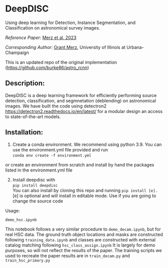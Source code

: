 # DeepDISC
Using deep learning for Detection, Instance Segmentation, and Classification on astronomical survey images.

*Reference Paper:* [Merz et al. 2023](https://academic.oup.com/mnras/article/526/1/1122/7273850)

*Corresponding Author:* 
[Grant Merz](gmerz3@illinois.edu), University of Illinois at Urbana-Champaign


This is an updated repo of the original implementation (https://github.com/burke86/astro_rcnn)

## Description:

DeepDISC is a deep learning framework for efficiently performing source detection, classification, and segmnetation (deblending) on astronomical images.  We have built the code using detectron2 https://detectron2.readthedocs.io/en/latest/ for a modular design an access to state-of-the-art models. 

## Installation:

1) Create a conda environment.  We recommend using python 3.9.  You can use the environment.yml file provided and run  
   `conda env create -f environment.yml`  

or create an environment from scratch and install by hand the packages listed in the environment.yml file  

2) Install deepdisc with  
   `pip install deepdisc`  
   You can also install by cloning this repo and running `pip install [e].`  [e] is optional and will install in editable mode.  Use if you are going to change the source code  

Usage:
```
demo_hsc.ipynb
```
This notebook follows a very similar procedure to ```demo_decam.ipynb```, but for real HSC data.  The ground truth object locations and masks are constructed following ```training_data.ipynb``` and classes are constructed with external catalog matching following ```hsc_class_assign.ipynb``` It is largely for demo purposes, so will not reflect the results of the paper.  The training scripts we used to recreate the paper results are in ```train_decam.py``` and ```train_hsc_primary.py```  


